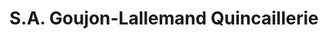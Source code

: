 ---
title: "S.A. Goujon-Lallemand Quincaillerie"
url: /dompierre-sur-besbre/s-a-goujon-lallemand-quincaillerie/
shop: Eisenwaren
---